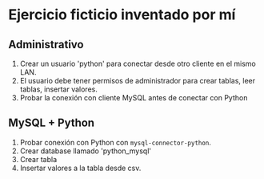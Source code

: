 # Ejercicio ficticio inventado por mí

## Administrativo
1. Crear un usuario 'python' para conectar desde otro cliente en el mismo LAN.
2. El usuario debe tener permisos de administrador para crear tablas, leer tablas, insertar valores.
3. Probar la conexión con cliente MySQL antes de conectar con Python

## MySQL + Python
1. Probar conexión con Python con `mysql-connector-python`.
2. Crear database llamado 'python_mysql'
3. Crear tabla 
4. Insertar valores a la tabla desde csv.

